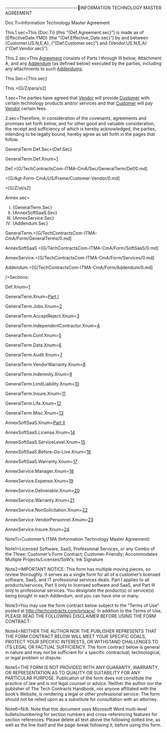 ------------------------------------INFORMATION TECHNOLOGY MASTER AGREEMENT

Doc.Ti=Information Technology Master Agreement

This.1.sec=This {Doc.Ti} (this “{Def.Agreement.sec}”) is made as of {EffectiveDate.YMD} (the “{Def.Effective_Date.sec}”) by and between {Customer.US.N,E,A}, (“{Def.Customer.sec}”) and {Vendor.US.N,E,A} (“{Def.Vendor.sec}”).

This.2.sec=This <a href="#Def.Agreement.sec" class="definedterm">Agreement</a> consists of Parts I through III below, Attachment A, and any <a href='#Def.Addendum.sec' class='definedterm'>Addendum</a> (as defined below) executed by the parties, including any attachments to such <a href='#Def.Addendum.sec' class='definedterm'>Addendums</a>.

This.Sec={This.sec}

This.=[G/Z/para/s2]

1.sec=The parties have agreed that <a href='#Def.Vendor.sec' class='definedterm'>Vendor</a> will provide <a href='#Def.Customer.sec' class='definedterm'>Customer</a> with certain technology products and/or services and that <a href='#Def.Customer.sec' class='definedterm'>Customer</a> will pay <a href='#Def.Vendor.sec' class='definedterm'>Vendor</a> certain fees.

2.sec=Therefore, in consideration of the covenants, agreements and promises set forth below, and for other good and valuable consideration, the receipt and sufficiency of which is hereby acknowledged, the parties, intending to be legally bound, hereby agree as set forth in the pages that follow.

GeneralTerm.Def.Sec={Def.Sec}

GeneralTerm.Def.Xnum=<a href="#Def.Sec" class="xref">1</a>

Def.=[G/TechContractsCom-ITMA-CmA/Sec/GeneralTerm/Def/0.md]

=[G/Agt-Form-CmA/US/Frame/Customer-Vendor/0.md]

=[G/Z/ol/s2]

Annex.sec=<ol type="I"><li>{GeneralTerm.Sec}<li>{AnnexSoftSaaS.Sec}<li>{AnnexService.Sec}<li>{Addendum.Sec}</ol>

GeneralTerm.=[G/TechContractsCom-ITMA-CmA/Form/GeneralTerms/0.md]

AnnexSoftSaaS.=[G/TechContractsCom-ITMA-CmA/Form/SoftSaaS/0.md]

AnnexService.=[G/TechContractsCom-ITMA-CmA/Form/Services/0.md]

Addendum.=[G/TechContractsCom-ITMA-CmA/Form/Addendum/0.md]

/=Sections:

Def.Xnum=<a href="#Def.Sec" class="xref">1</a>

GeneralTerm.Xnum=<a href="#GeneralTerm.Sec" class="xref">Part I</a>

GeneralTerm.Jobs.Xnum=<a href="#GeneralTerm.Jobs.Sec" class="xref">2</a>

GeneralTerm.AcceptReject.Xnum=<a href="#GeneralTerm.AcceptReject.Sec" class="xref">3</a>

GeneralTerm.IndependentContractor.Xnum=<a href="#GeneralTerm.IndependentContractor.Sec" class="xref">4</a>

GeneralTerm.Conf.Xnum=<a href="#GeneralTerm.Conf.Sec" class="xref">5</a>

GeneralTerm.Data.Xnum=<a href="#GeneralTerm.Data.Sec" class="xref">6</a>

GeneralTerm.Audit.Xnum=<a href="#GeneralTerm.Audit.Sec" class="xref">7</a>

GeneralTerm.VendorWarranty.Xnum=<a href="#GeneralTerm.VendorWarranty.Sec" class="xref">8</a>

GeneralTerm.Indemnity.Xnum=<a href="#GeneralTerm.Indemnity.Sec" class="xref">9</a>

GeneralTerm.LimitLiability.Xnum=<a href="#GeneralTerm.LimitLiability.Sec" class="xref">10</a>

GeneralTerm.Insure.Xnum=<a href="#GeneralTerm.Insure.Sec" class="xref">11</a>

GeneralTerm.Life.Xnum=<a href="#GeneralTerm.Life.Sec" class="xref">12</a>

GeneralTerm.Misc.Xnum=<a href="#GeneralTerm.Misc.Sec" class="xref">13</a>


AnnexSoftSaaS.Xnum=<a href="#AnnexSoftSaaS.Sec" class="xref">Part II</a> 

AnnexSoftSaaS.License.Xnum=<a href="#AnnexSoftSaaS.License.Sec" class="xref">14</a>

AnnexSoftSaaS.ServiceLevel.Xnum=<a href="#AnnexSoftSaaS.ServiceLevel.Sec" class="xref">15</a>

AnnexSoftSaaS.Before-Go-Live.Xnum=<a href="#AnnexSoftSaaS.Before-Go-Live.Sec" class="xref">16</a>
  
AnnexSoftSaaS.Warranty.Xnum=<a href="#AnnexSoftSaaS.Warranty.Sec" class="xref">17</a>


AnnexService.Manager.Xnum=<a href='#AnnexService.Manager.Sec' class='xref'>18</a>

AnnexService.Expense.Xnum=<a href='#AnnexService.Expense.Sec' class='xref'>19</a>

AnnexService.Deliverable.Xnum=<a href='#AnnexService.Deliverable.Sec' class='xref'>20</a>

AnnexService.Warranty.Xnum=<a href='#AnnexService.Warranty.Sec' class='xref'>21</a>

AnnexService.NonSolicitation.Xnum=<a href='#AnnexService.NonSolicitation.Sec' class='xref'>22</a>

AnnexService.VendorPersonnel.Xmum=<a href='#AnnexService.VendorPersonnel.Sec' class='xref'>23</a>

AnnexService.Insure.Xnum=<a href='#AnnexService.Insure.Sec' class='xref'>24</a>




NoteTi=Customer’s ITMA (Information Technology Master Agreement)

Note1=Licensed Software, SaaS, Professional Services, or any Combo of the Three; Customer’s Form Contract; Customer-Friendly; Accommodates Multiple Projects/Licenses/SoW’s; Ink Signature

Note2=IMPORTANT NOTICE: This form has multiple moving pieces, so review thoroughly. It serves as a single form for all of a customer’s licensed software, SaaS, and IT professional services deals. Part I applies to all products/services, Part II only to licensed software and SaaS, and Part III only to professional services. You designate the product(s) or service(s) being bought in each Addendum, and you can have one or many.

Note3=You may use the form contract below subject to the “Terms of Use” posted at http://techcontracts.com/privacy/. In addition to the Terms of Use, PLEASE READ THE FOLLOWING DISCLAIMER BEFORE USING THE FORM CONTRACT:

Note4=NEITHER THE AUTHOR NOR THE PUBLISHER REPRESENTS THAT THE FORM CONTRACT BELOW WILL MEET YOUR SPECIFIC GOALS, PROTECT YOUR SPECIFIC INTERESTS, OR WITHSTAND CHALLENGES TO ITS LEGAL OR FACTUAL SUFFICIENCY. The form contract below is general in nature and may not be sufficient for a specific contractual, technological, or legal problem or dispute.

Note5=THE FORM IS NOT PROVIDED WITH ANY GUARANTY, WARRANTY, OR REPRESENTATION AS TO QUALITY OR SUITABILITY FOR ANY PARTICULAR PURPOSE. Publication of the form does not constitute the practice of law and is not legal counsel or advice. Neither the author nor the publisher of The Tech Contracts Handbook, nor anyone affiliated with the book’s Website, is rendering a legal or other professional service. The form should not be relied upon as a substitute for consultation with an attorney.

Note6=N/A: Note that this document uses Microsoft Word multi-level bullets/numbering for section numbers and cross-referencing features for section references. Please delete all text above the following dotted line, as well as the line itself and the page-break following it, before using this form.
